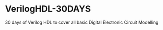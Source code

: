 # VerilogHDL-30DAYS
30 days of  Verilog HDL to cover all basic Digital Electronic Circuit Modelling
